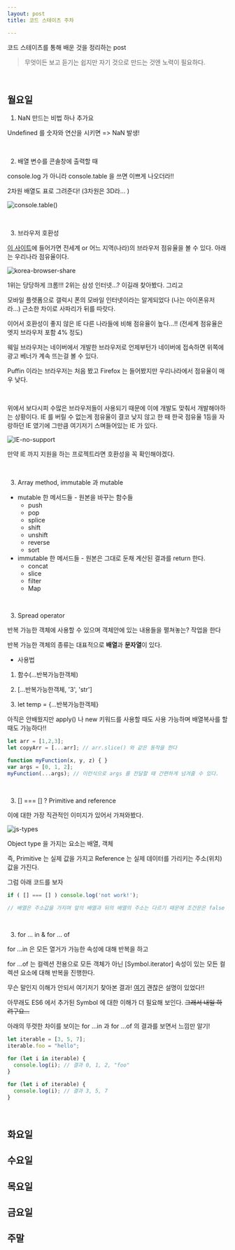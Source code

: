 ```yaml
---
layout: post
title: 코드 스테이츠 주차

---
```


코드 스테이츠를 통해 배운 것을 정리하는 post

> 무엇이든 보고 듣기는 쉽지만
> 자기 것으로 만드는 것엔 노력이 필요하다.

<br>

## 월요일

1. NaN 만드는 비법 하나 추가요

Undefined 를 숫자와 연산을 시키면 => NaN 발생!

<br>

2. 배열 변수를 콘솔창에 출력할 때

console.log 가 아니라 console.table 을 쓰면 이쁘게 나오더라!!

2차원 배열도 표로 그려준다! (3차원은 3D라... )

![console.table()](https://i.imgur.com/rGHHwhC.png)

<br>

3. 브라우저 호환성

[이 사이트](https://gs.statcounter.com/)에 들어가면 전세계 or 어느 지역(나라)의 브라우저 점유율을 볼 수 있다. 아래는 우리나라 점유율이다. 

![korea-browser-share](https://i.imgur.com/QmZAsAW.png)

1위는 당당하게 크롬!!! 2위는 삼성 인터넷...? 이길래 찾아봤다. 그리고

모바일 플렛폼으로 갤럭시 폰의 모바일 인터넷이라는 알게되었다 (나는 아이폰유저라...) 근소한 차이로 사파리가 뒤를 따랏다.

이어서 호환성이 좋지 않은 IE 다른 나라들에 비해 점유율이 높다...!! (전세계 점유율은 엣지 브라우저 포함 4% 정도)

웨일 브라우저는 네이버에서 개발한 브라우저로 언제부턴가 네이버에 접속하면 위쪽에 광고 베너가 계속 뜨는걸 볼 수 있다.

Puffin 이라는 브라우저는 처음 봤고 Firefox 는 들어봤지만 우리나라에서 점유율이 매우 낮다.

<br>

위에서 보다시피 수많은 브라우저들이 사용되기 때문에 이에 개발도 맞춰서 개발해야하는 상황이다. IE 를 버릴 수 없는게 점유율이 결코 낮지 않고 한 때 한국 점유율 1등을 자랑하던 IE 였기에 그만큼 여기저기 스며들어있는 IE 가 있다. 

![IE-no-support](https://i.imgur.com/uFoCzE7.png)

만약 IE 까지 지원을 하는 프로젝트라면 호환성을 꼭 확인해야겠다.

<br>

3. Array method, immutable 과 mutable

- mutable 한 메서드들 - 원본을 바꾸는 함수들
  - push
  - pop
  - splice
  - shift
  - unshift
  - reverse
  - sort
- immutable 한 메서드들 - 원본은 그대로 둔채 계산된 결과를 return 한다.
  - concat
  - slice
  - filter
  - Map

<br>

3. Spread operator

반복 가능한 객체에 사용할 수 있으며 객체안에 있는 내용들을 펼쳐놓는? 작업을 한다

반복 가능한 객체의 종류는 대표적으로 **배열**과 **문자열**이 있다.

- 사용법

1) 함수(...반복가능한객체)

2) [...반복가능한객체, '3', 'str']

3) let temp = {...반복가능한객체}

아직은 안배웠지만 apply() 나 new 키워드를 사용할 때도 사용 가능하며 배열복사를 할 때도 가능하다!!

```javascript
let arr = [1,2,3];
let copyArr = [...arr]; // arr.slice() 와 같은 동작을 한다

function myFunction(x, y, z) { }
var args = [0, 1, 2];
myFunction(...args); // 이런식으로 args 를 전달할 때 간편하게 넘겨줄 수 있다.
```

<br>

3. [] === [] ? Primitive and reference

이에 대한 가장 직관적인 이미지가 있어서 가져와봤다.

![js-types](https://i.imgur.com/Pe3Snt1.png)

Object type 을 가지는 요소는 배열, 객체

즉, Primitive 는 실제 값을 가지고 Reference 는 실제 데이터를 가리키는 주소(위치) 값을 가진다.

그럼 아래 코드를 보자

```javascript
if ( [] === [] ) console.log('not work!');

// 배열은 주소값을 가지며 앞의 배열과 뒤의 배열의 주소는 다르기 때문에 조건문은 false 가 된다.
```

<br>

3. for ... in & for ... of

for ...in 은 모든 열거가 가능한 속성에 대해 반복을 하고

for ...of 는 컬렉션 전용으로 모든 객체가 아닌 [Symbol.iterator] 속성이 있는 모든 컬렉션 요소에 대해 반복을 진행한다.

무슨 말인지 이해가 안되서 여기저기 찾아본 결과! [여기](https://2dubbing.tistory.com/9) 괜찮은 설명이 있었다!!

아무래도 ES6 에서 추가된 Symbol 에 대한 이해가 더 필요해 보인다. ~~그래서 내일 하려구요...~~

아래의 뚜렷한 차이를 보이는 for ...in 과 for ...of 의 결과를 보면서 느낌만 알기!

```javascript
let iterable = [3, 5, 7];
iterable.foo = "hello";

for (let i in iterable) {
  console.log(i); // 결과 0, 1, 2, "foo"
}

for (let i of iterable) {
  console.log(i); // 결과 3, 5, 7
}
```

<br>

## 화요일



## 수요일



## 목요일



## 금요일



## 주말

